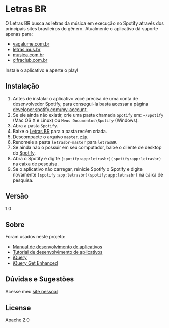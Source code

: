 Letras BR
=========

O Letras BR busca as letras da música em execução no Spotify através dos principais sites brasileiros do gênero.
Atualmente o aplicativo dá suporte apenas para:

* [vagalume.com.br]
* [letras.mus.br]
* [musica.com.br]
* [cifraclub.com.br]

Instale o aplicativo e aperte o play!

Instalação
--------------

1. Antes de instalar o aplicativo você precisa de uma conta de desenvolvedor Spotify, para consegui-la basta acessar a página [developer.spotify.com/my-account].
2. Se ele ainda não existir, crie uma pasta chamada `Spotify` em: `~/Spotify` (Mac OS X e Linux) ou `Meus Documentos\Spotify` (Windows).
3. Abra a pasta `Spotify`.
4. Baixe o [Letras BR] para a pasta recém criada.
4. Descompacte o arquivo `master.zip`.
4. Renomeie a pasta `letrasbr-master` para `letrasBR`.
5. Se ainda não o possuir em seu computador, baixe o cliente de desktop do [Spotify](http://spotify.com/download).
6. Abra o Spotify e digite `[spotify:app:letrasbr](spotify:app:letrasbr)` na caixa de pesquisa. 
7. Se o aplicativo não carregar, reinicie Spotify o Spotify e digite novamente `[spotify:app:letrasbr](spotify:app:letrasbr)` na caixa de pesquisa.

Versão
--------------

1.0

Sobre
--------------

Foram usados neste projeto:
* [Manual de desenvolvimento de aplicativos](https://developer.spotify.com/technologies/apps/)
* [Tutorial de desenvolvimento de aplicativos](https://github.com/spotify/apps-tutorial)
* [jQuery](http://jquery.com)
* [jQuery Get Enhanced](https://github.com/benbarnett/jQuery-Get-Enhanced)

Dúvidas e Sugestões
--------------

Acesse meu [site pessoal](http://leonardoweslei.com)

License
----

Apache 2.0


[vagalume.com.br]:http://www.vagalume.com.br/
[letras.mus.br]:http://letras.mus.br/
[musica.com.br]:http://musica.com.br/
[cifraclub.com.br]:http://www.cifraclub.com.br/
[developer.spotify.com/my-account]:https://developer.spotify.com/my-account
[letras BR]:https://github.com/leonardoweslei/letrasbr/archive/master.zip
